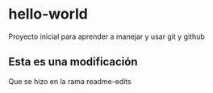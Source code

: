 # hello-world
Proyecto inicial para aprender a manejar y usar git y github


## Esta es una modificación

Que se hizo en la rama readme-edits
